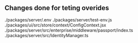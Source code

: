 ## Changes done for teting overides

./packages/server/.env
./packages/server/test-env.js
./packages/ui/src/store/context/ConfigContext.jsx
./packages/server/src/enterprise/middleware/passport/index.ts
./packages/server/src/IdentityManager.ts
